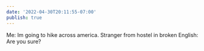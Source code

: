 ```yaml
---
date: '2022-04-30T20:11:55-07:00'
publish: true
---
```

Me: Im going to hike across america. 
Stranger from hostel in broken English: Are you sure?